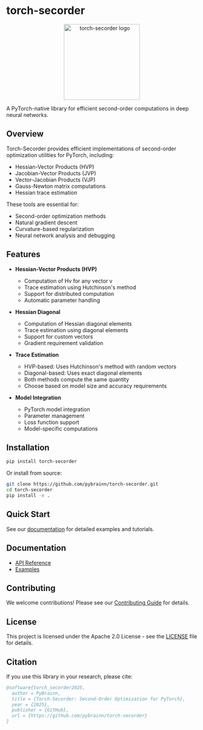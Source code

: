# torch-secorder

<p align="center">
  <img src="https://raw.githubusercontent.com/PyBrainn/torch-secorder/refs/heads/main/docs/_static/logo.png"
  alt="torch-secorder logo" width="200"/>
</p>

A PyTorch-native library for efficient second-order computations in deep neural networks.

## Overview

Torch-Secorder provides efficient implementations of second-order optimization utilities for PyTorch, including:

- Hessian-Vector Products (HVP)
- Jacobian-Vector Products (JVP)
- Vector-Jacobian Products (VJP)
- Gauss-Newton matrix computations
- Hessian trace estimation

These tools are essential for:
- Second-order optimization methods
- Natural gradient descent
- Curvature-based regularization
- Neural network analysis and debugging

## Features

- **Hessian-Vector Products (HVP)**
  - Computation of Hv for any vector v
  - Trace estimation using Hutchinson's method
  - Support for distributed computation
  - Automatic parameter handling

- **Hessian Diagonal**
  - Computation of Hessian diagonal elements
  - Trace estimation using diagonal elements
  - Support for custom vectors
  - Gradient requirement validation

- **Trace Estimation**
  - HVP-based: Uses Hutchinson's method with random vectors
  - Diagonal-based: Uses exact diagonal elements
  - Both methods compute the same quantity
  - Choose based on model size and accuracy requirements

- **Model Integration**
  - PyTorch model integration
  - Parameter management
  - Loss function support
  - Model-specific computations

## Installation

```bash
pip install torch-secorder
```

Or install from source:
```bash
git clone https://github.com/pybrainn/torch-secorder.git
cd torch-secorder
pip install -e .
```

## Quick Start

See our [documentation](https://torch-secorder.readthedocs.io/) for detailed examples and tutorials.

## Documentation

- [API Reference](https://torch-secorder.readthedocs.io/en/latest/api/core.html)
- [Examples](https://torch-secorder.readthedocs.io/en/latest/examples.html)

## Contributing

We welcome contributions! Please see our [Contributing Guide](CONTRIBUTING.md) for details.

## License

This project is licensed under the Apache 2.0 License - see the [LICENSE](LICENSE) file for details.

## Citation

If you use this library in your research, please cite:

```bibtex
@software{torch_secorder2025,
  author = PyBrainn,
  title = {Torch-Secorder: Second-Order Optimization for PyTorch},
  year = {2025},
  publisher = {GitHub},
  url = {https://github.com/pybrainn/torch-secorder}
}
```
